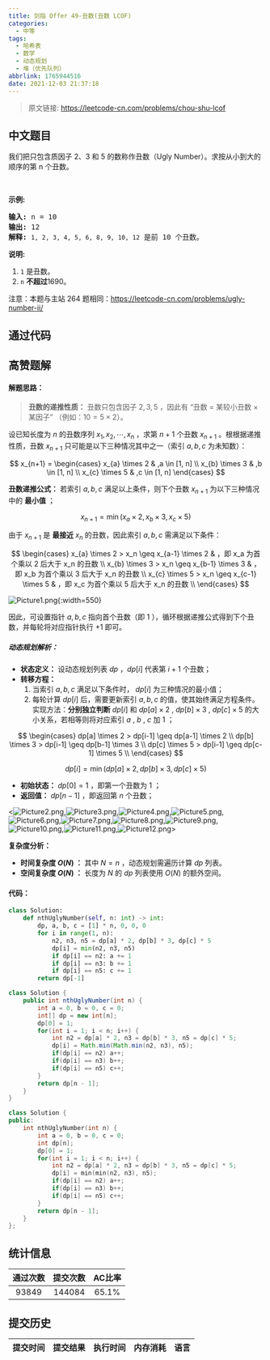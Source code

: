 ```yaml
---
title: 剑指 Offer 49-丑数(丑数 LCOF)
categories:
  - 中等
tags:
  - 哈希表
  - 数学
  - 动态规划
  - 堆（优先队列）
abbrlink: 1765944516
date: 2021-12-03 21:37:18
---
```


> 原文链接: https://leetcode-cn.com/problems/chou-shu-lcof




## 中文题目
<div><p>我们把只包含质因子 2、3 和 5 的数称作丑数（Ugly Number）。求按从小到大的顺序的第 n 个丑数。</p>

<p>&nbsp;</p>

<p><strong>示例:</strong></p>

<pre><strong>输入:</strong> n = 10
<strong>输出:</strong> 12
<strong>解释: </strong><code>1, 2, 3, 4, 5, 6, 8, 9, 10, 12</code> 是前 10 个丑数。</pre>

<p><strong>说明:&nbsp;</strong>&nbsp;</p>

<ol>
	<li><code>1</code>&nbsp;是丑数。</li>
	<li><code>n</code>&nbsp;<strong>不超过</strong>1690。</li>
</ol>

<p>注意：本题与主站 264 题相同：<a href="https://leetcode-cn.com/problems/ugly-number-ii/">https://leetcode-cn.com/problems/ugly-number-ii/</a></p>
</div>

## 通过代码
<RecoDemo>
</RecoDemo>


## 高赞题解
#### 解题思路：

> **丑数的递推性质：** 丑数只包含因子 $2, 3, 5$ ，因此有 “丑数 $=$ 某较小丑数 $\times$ 某因子” （例如：$10 = 5 \times 2$）。

设已知长度为 $n$ 的丑数序列 $x_1, x_2, \cdots , x_n$ ，求第 $n+1$ 个丑数 $x_{n+1}$  。根根据递推性质，丑数 $x_{n+1}$ 只可能是以下三种情况其中之一（索引 $a, b, c$ 为未知数）：

$$
x_{n+1} =
\begin{cases}
x_{a} \times 2 & ,a \in [1, n] \\
x_{b} \times 3 & ,b \in [1, n] \\
x_{c} \times 5 & ,c \in [1, n]
\end{cases}
$$

**丑数递推公式：** 若索引 $a,b,c$ 满足以上条件，则下个丑数 $x_{n+1}$ 为以下三种情况中的 **最小值** ；

$$
x_{n+1} = \min(x_{a} \times 2, x_{b} \times 3, x_{c} \times 5)
$$

由于 $x_{n+1}$ 是 **最接近** $x_n$ 的丑数，因此索引 $a, b, c$ 需满足以下条件：

$$
\begin{cases}
x_{a} \times 2 > x_n \geq x_{a-1} \times 2 & ，即 x_a 为首个乘以 2 后大于 x_n 的丑数 \\
x_{b} \times 3 > x_n \geq x_{b-1} \times 3 & ，即 x_b 为首个乘以 3 后大于 x_n 的丑数 \\
x_{c} \times 5 > x_n \geq x_{c-1} \times 5 & ，即 x_c 为首个乘以 5 后大于 x_n 的丑数 \\
\end{cases}
$$

![Picture1.png](../images/chou-shu-lcof-0.png){:width=550}

因此，可设置指针 $a,b,c$ 指向首个丑数（即 $1$ ），循环根据递推公式得到下个丑数，并每轮将对应指针执行 $+1$ 即可。

##### 动态规划解析：

- **状态定义：** 设动态规划列表 $dp$ ，$dp[i]$ 代表第 $i + 1$ 个丑数；
- **转移方程：**
  1. 当索引 $a, b, c$ 满足以下条件时， $dp[i]$ 为三种情况的最小值；
  2. 每轮计算 $dp[i]$ 后，需要更新索引 $a, b, c$ 的值，使其始终满足方程条件。实现方法：**分别独立判断** $dp[i]$ 和 $dp[a] \times 2$ , $dp[b] \times 3$ ,  $dp[c] \times 5$ 的大小关系，若相等则将对应索引 $a$ , $b$ , $c$ 加 $1$ ；

$$
\begin{cases}
dp[a] \times 2 > dp[i-1] \geq dp[a-1] \times 2 \\
dp[b] \times 3 > dp[i-1] \geq dp[b-1] \times 3 \\
dp[c] \times 5 > dp[i-1] \geq dp[c-1] \times 5 \\
\end{cases}
$$

$$
dp[i] = \min(dp[a] \times 2, dp[b] \times 3, dp[c] \times 5)
$$

- **初始状态：** $dp[0] = 1$ ，即第一个丑数为 $1$ ；
- **返回值：** $dp[n-1]$ ，即返回第 $n$ 个丑数；

<![Picture2.png](../images/chou-shu-lcof-1.png),![Picture3.png](../images/chou-shu-lcof-2.png),![Picture4.png](../images/chou-shu-lcof-3.png),![Picture5.png](../images/chou-shu-lcof-4.png),![Picture6.png](../images/chou-shu-lcof-5.png),![Picture7.png](../images/chou-shu-lcof-6.png),![Picture8.png](../images/chou-shu-lcof-7.png),![Picture9.png](../images/chou-shu-lcof-8.png),![Picture10.png](../images/chou-shu-lcof-9.png),![Picture11.png](../images/chou-shu-lcof-10.png),![Picture12.png](../images/chou-shu-lcof-11.png)>

**复杂度分析：**

- **时间复杂度 $O(N)$ ：** 其中 $N = n$ ，动态规划需遍历计算 $dp$ 列表。
- **空间复杂度 $O(N)$ ：** 长度为 $N$ 的 $dp$ 列表使用 $O(N)$ 的额外空间。

#### 代码：

```Python []
class Solution:
    def nthUglyNumber(self, n: int) -> int:
        dp, a, b, c = [1] * n, 0, 0, 0
        for i in range(1, n):
            n2, n3, n5 = dp[a] * 2, dp[b] * 3, dp[c] * 5
            dp[i] = min(n2, n3, n5)
            if dp[i] == n2: a += 1
            if dp[i] == n3: b += 1
            if dp[i] == n5: c += 1
        return dp[-1]
```

```Java []
class Solution {
    public int nthUglyNumber(int n) {
        int a = 0, b = 0, c = 0;
        int[] dp = new int[n];
        dp[0] = 1;
        for(int i = 1; i < n; i++) {
            int n2 = dp[a] * 2, n3 = dp[b] * 3, n5 = dp[c] * 5;
            dp[i] = Math.min(Math.min(n2, n3), n5);
            if(dp[i] == n2) a++;
            if(dp[i] == n3) b++;
            if(dp[i] == n5) c++;
        }
        return dp[n - 1];
    }
}
```

```C++ []
class Solution {
public:
    int nthUglyNumber(int n) {
        int a = 0, b = 0, c = 0;
        int dp[n];
        dp[0] = 1;
        for(int i = 1; i < n; i++) {
            int n2 = dp[a] * 2, n3 = dp[b] * 3, n5 = dp[c] * 5;
            dp[i] = min(min(n2, n3), n5);
            if(dp[i] == n2) a++;
            if(dp[i] == n3) b++;
            if(dp[i] == n5) c++;
        }
        return dp[n - 1];
    }
};
```

## 统计信息
| 通过次数 | 提交次数 | AC比率 |
| :------: | :------: | :------: |
|    93849    |    144084    |   65.1%   |

## 提交历史
| 提交时间 | 提交结果 | 执行时间 |  内存消耗  | 语言 |
| :------: | :------: | :------: | :--------: | :--------: |
